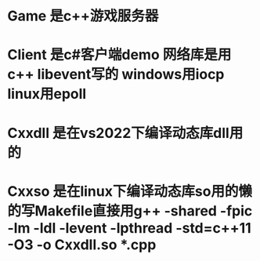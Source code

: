 # Game    是c++游戏服务器

# Client  是c#客户端demo 网络库是用c++ libevent写的 windows用iocp linux用epoll

# Cxxdll  是在vs2022下编译动态库dll用的

# Cxxso   是在linux下编译动态库so用的懒的写Makefile直接用g++ -shared -fpic -lm -ldl -levent -lpthread -std=c++11 -O3 -o Cxxdll.so *.cpp

